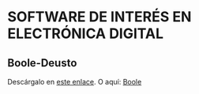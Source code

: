 # SOFTWARE DE INTERÉS EN ELECTRÓNICA DIGITAL
## Boole-Deusto
Descárgalo en [este enlace](https://sourceforge.net/projects/boole-deusto/files/latest/download).
O aquí:
[Boole](Boole-Deusto.zip)